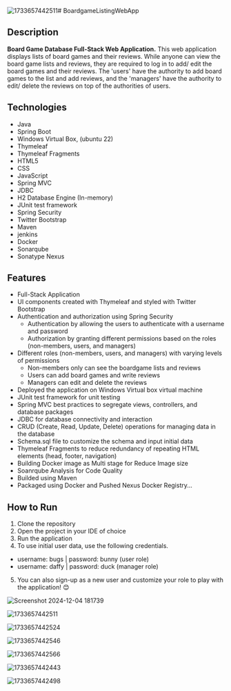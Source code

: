 ![1733657442511](https://github.com/user-attachments/assets/f55ce7c9-aacc-4b4e-8abf-5a9ccd73d081)# BoardgameListingWebApp

## Description 

**Board Game Database Full-Stack Web Application.**
This web application displays lists of board games and their reviews. While anyone can view the board game lists and reviews, they are required to log in to add/ edit the board games and their reviews. The 'users' have the authority to add board games to the list and add reviews, and the 'managers' have the authority to edit/ delete the reviews on top of the authorities of users.  

## Technologies

- Java
- Spring Boot
- Windows Virtual Box, (ubuntu 22)
- Thymeleaf
- Thymeleaf Fragments
- HTML5
- CSS
- JavaScript
- Spring MVC
- JDBC
- H2 Database Engine (In-memory)
- JUnit test framework
- Spring Security
- Twitter Bootstrap
- Maven
- jenkins
- Docker
- Sonarqube
- Sonatype Nexus


## Features

- Full-Stack Application
- UI components created with Thymeleaf and styled with Twitter Bootstrap
- Authentication and authorization using Spring Security
  - Authentication by allowing the users to authenticate with a username and password
  - Authorization by granting different permissions based on the roles (non-members, users, and managers)
- Different roles (non-members, users, and managers) with varying levels of permissions
  - Non-members only can see the boardgame lists and reviews
  - Users can add board games and write reviews
  - Managers can edit and delete the reviews
- Deployed the application on Windows Virtual box virtual machine 
- JUnit test framework for unit testing
- Spring MVC best practices to segregate views, controllers, and database packages
- JDBC for database connectivity and interaction
- CRUD (Create, Read, Update, Delete) operations for managing data in the database
- Schema.sql file to customize the schema and input initial data
- Thymeleaf Fragments to reduce redundancy of repeating HTML elements (head, footer, navigation)
- Building Docker image as Multi stage for Reduce Image size
- Soanrqube Analysis for Code Quality
- Builded using Maven
- Packaged using Docker and Pushed Nexus Docker Registry...
## How to Run

1. Clone the repository
2. Open the project in your IDE of choice
3. Run the application
4. To use initial user data, use the following credentials.
  - username: bugs    |     password: bunny (user role)
  - username: daffy   |     password: duck  (manager role)
5. You can also sign-up as a new user and customize your role to play with the application! 😊

![Screenshot 2024-12-04 181739](https://github.com/user-attachments/assets/b3a979a2-e5c4-4101-83e7-570fb8481b7f)


 ![1733657442511](https://github.com/user-attachments/assets/c2408c2f-9258-4dc2-8ff3-882169625507)


![1733657442524](https://github.com/user-attachments/assets/e39326f8-bc7c-4783-b5e9-e7e069abeeed)

![1733657442546](https://github.com/user-attachments/assets/29ede156-2c26-4eea-ae4c-2a04ba29fa38)

![1733657442566](https://github.com/user-attachments/assets/3aa86f04-6130-494b-835a-6a9bb929678f)

![1733657442443](https://github.com/user-attachments/assets/0d3b030a-13a1-4954-9d57-50bbcab25b12)

![1733657442498](https://github.com/user-attachments/assets/630cc2c4-881c-4c1b-8fb7-c387399a5d0c)









